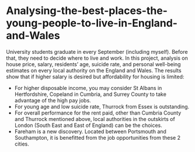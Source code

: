# Analysing-the-best-places-the-young-people-to-live-in-England-and-Wales
University students graduate in every September (including myself). Before that, they need to decide where to live and work. In this project, analysis on house price, salary, residents’ age, suicide rate, and personal well-being estimates on every local authority on the England and Wales.
The results show that if higher salary is desired but affordability for housing is limited:
- For higher disposable income, you may consider St Albans in Hertfordshire, Copeland in Cumbria, and Surrey County to take advantage of the high pay jobs.
- For young age and low suicide rate, Thurrock from Essex is outstanding.
- For overall performance for the rent paid, other than Cumbria County and Thurrock mentioned above, local authorities in the outskirts of London (South East and East of England) can be the choices.
- Fareham is a new discovery. Located between Portsmouth and Southampton, it is benefitted from the job opportunities from these 2 cities.
